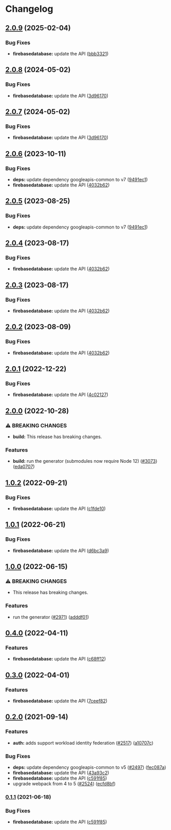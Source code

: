 # Changelog

## [2.0.9](https://github.com/googleapis/google-api-nodejs-client/compare/firebasedatabase-v2.0.8...firebasedatabase-v2.0.9) (2025-02-04)


### Bug Fixes

* **firebasedatabase:** update the API ([bbb3321](https://github.com/googleapis/google-api-nodejs-client/commit/bbb33218ed02f046e01ece44964223409e1df510))

## [2.0.8](https://github.com/googleapis/google-api-nodejs-client/compare/firebasedatabase-v2.0.7...firebasedatabase-v2.0.8) (2024-05-02)


### Bug Fixes

* **firebasedatabase:** update the API ([3d96170](https://github.com/googleapis/google-api-nodejs-client/commit/3d96170cc795827c84a53e0c3d0de526a12b9d95))

## [2.0.7](https://github.com/googleapis/google-api-nodejs-client/compare/firebasedatabase-v2.0.6...firebasedatabase-v2.0.7) (2024-05-02)


### Bug Fixes

* **firebasedatabase:** update the API ([3d96170](https://github.com/googleapis/google-api-nodejs-client/commit/3d96170cc795827c84a53e0c3d0de526a12b9d95))

## [2.0.6](https://github.com/googleapis/google-api-nodejs-client/compare/firebasedatabase-v2.0.5...firebasedatabase-v2.0.6) (2023-10-11)


### Bug Fixes

* **deps:** update dependency googleapis-common to v7 ([9491ec1](https://github.com/googleapis/google-api-nodejs-client/commit/9491ec1cdc3c413e7d73edcfcd59cf5c28a7c855))
* **firebasedatabase:** update the API ([4032b62](https://github.com/googleapis/google-api-nodejs-client/commit/4032b62921982a7577ccd49615625c3c7de0d3e2))

## [2.0.5](https://github.com/googleapis/google-api-nodejs-client/compare/firebasedatabase-v2.0.4...firebasedatabase-v2.0.5) (2023-08-25)


### Bug Fixes

* **deps:** update dependency googleapis-common to v7 ([9491ec1](https://github.com/googleapis/google-api-nodejs-client/commit/9491ec1cdc3c413e7d73edcfcd59cf5c28a7c855))

## [2.0.4](https://github.com/googleapis/google-api-nodejs-client/compare/firebasedatabase-v2.0.3...firebasedatabase-v2.0.4) (2023-08-17)


### Bug Fixes

* **firebasedatabase:** update the API ([4032b62](https://github.com/googleapis/google-api-nodejs-client/commit/4032b62921982a7577ccd49615625c3c7de0d3e2))

## [2.0.3](https://github.com/googleapis/google-api-nodejs-client/compare/firebasedatabase-v2.0.2...firebasedatabase-v2.0.3) (2023-08-17)


### Bug Fixes

* **firebasedatabase:** update the API ([4032b62](https://github.com/googleapis/google-api-nodejs-client/commit/4032b62921982a7577ccd49615625c3c7de0d3e2))

## [2.0.2](https://github.com/googleapis/google-api-nodejs-client/compare/firebasedatabase-v2.0.1...firebasedatabase-v2.0.2) (2023-08-09)


### Bug Fixes

* **firebasedatabase:** update the API ([4032b62](https://github.com/googleapis/google-api-nodejs-client/commit/4032b62921982a7577ccd49615625c3c7de0d3e2))

## [2.0.1](https://github.com/googleapis/google-api-nodejs-client/compare/firebasedatabase-v2.0.0...firebasedatabase-v2.0.1) (2022-12-22)


### Bug Fixes

* **firebasedatabase:** update the API ([4c02127](https://github.com/googleapis/google-api-nodejs-client/commit/4c02127fb33a1f1cd6b700c56670c09bf2e4514f))

## [2.0.0](https://github.com/googleapis/google-api-nodejs-client/compare/firebasedatabase-v1.0.2...firebasedatabase-v2.0.0) (2022-10-28)


### ⚠ BREAKING CHANGES

* **build:** This release has breaking changes.

### Features

* **build:** run the generator (submodules now require Node 12) ([#3073](https://github.com/googleapis/google-api-nodejs-client/issues/3073)) ([eda0707](https://github.com/googleapis/google-api-nodejs-client/commit/eda07079dadab46a80b6f9ede618f4f43030169e))

## [1.0.2](https://github.com/googleapis/google-api-nodejs-client/compare/firebasedatabase-v1.0.1...firebasedatabase-v1.0.2) (2022-09-21)


### Bug Fixes

* **firebasedatabase:** update the API ([c1fde10](https://github.com/googleapis/google-api-nodejs-client/commit/c1fde10ddefe61ddf21158deecae225ba35f0aa5))

## [1.0.1](https://github.com/googleapis/google-api-nodejs-client/compare/firebasedatabase-v1.0.0...firebasedatabase-v1.0.1) (2022-06-21)


### Bug Fixes

* **firebasedatabase:** update the API ([d6bc3a9](https://github.com/googleapis/google-api-nodejs-client/commit/d6bc3a92e5b1060c88e5a36c2cb2eed13270669d))

## [1.0.0](https://github.com/googleapis/google-api-nodejs-client/compare/firebasedatabase-v0.4.0...firebasedatabase-v1.0.0) (2022-06-15)


### ⚠ BREAKING CHANGES

* This release has breaking changes.

### Features

* run the generator ([#2971](https://github.com/googleapis/google-api-nodejs-client/issues/2971)) ([adddf01](https://github.com/googleapis/google-api-nodejs-client/commit/adddf018e7cb73adab7341053dd80d72c5a6248d))

## [0.4.0](https://github.com/googleapis/google-api-nodejs-client/compare/firebasedatabase-v0.3.0...firebasedatabase-v0.4.0) (2022-04-11)


### Features

* **firebasedatabase:** update the API ([c68ff12](https://github.com/googleapis/google-api-nodejs-client/commit/c68ff12d3b660b80f0795d1f3dd29793b62d59f3))

## [0.3.0](https://github.com/googleapis/google-api-nodejs-client/compare/firebasedatabase-v0.2.0...firebasedatabase-v0.3.0) (2022-04-01)


### Features

* **firebasedatabase:** update the API ([7ceef82](https://github.com/googleapis/google-api-nodejs-client/commit/7ceef82e4e19848ca7f8a461cbe60384ccaec2a8))

## [0.2.0](https://www.github.com/googleapis/google-api-nodejs-client/compare/firebasedatabase-v0.1.1...firebasedatabase-v0.2.0) (2021-09-14)


### Features

* **auth:** adds support workload identity federation ([#2517](https://www.github.com/googleapis/google-api-nodejs-client/issues/2517)) ([a10707c](https://www.github.com/googleapis/google-api-nodejs-client/commit/a10707c477759e7c9ef6360a2fe800856fb600c1))


### Bug Fixes

* **deps:** update dependency googleapis-common to v5 ([#2497](https://www.github.com/googleapis/google-api-nodejs-client/issues/2497)) ([fec087a](https://www.github.com/googleapis/google-api-nodejs-client/commit/fec087abcf3d994dd41c3ffa0a0c12b1f9f09dae))
* **firebasedatabase:** update the API ([43a93c2](https://www.github.com/googleapis/google-api-nodejs-client/commit/43a93c28da0f15d5b978cc063df374f787a6e732))
* **firebasedatabase:** update the API ([c591f85](https://www.github.com/googleapis/google-api-nodejs-client/commit/c591f85d590c26e2a03576a7066d92bff2cf2696))
* upgrade webpack from 4 to 5  ([#2524](https://www.github.com/googleapis/google-api-nodejs-client/issues/2524)) ([ecfd8bf](https://www.github.com/googleapis/google-api-nodejs-client/commit/ecfd8bfcd06e1beabff7ec9a8c4000222379eb8d))

### [0.1.1](https://www.github.com/googleapis/google-api-nodejs-client/compare/firebasedatabase-v0.1.0...firebasedatabase-v0.1.1) (2021-06-18)


### Bug Fixes

* **firebasedatabase:** update the API ([c591f85](https://www.github.com/googleapis/google-api-nodejs-client/commit/c591f85d590c26e2a03576a7066d92bff2cf2696))
